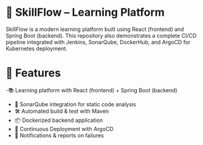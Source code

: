 # 🚀 SkillFlow – Learning Platform
SkillFlow is a modern learning platform built using React (frontend) and Spring Boot (backend).
This repository also demonstrates a complete CI/CD pipeline integrated with Jenkins, SonarQube, DockerHub, and ArgoCD for Kubernetes deployment.
# 📌 Features
-📚 Learning platform with React (frontend) + Spring Boot (backend)
- 🔐 SonarQube integration for static code analysis
- 🛠️ Automated build & test with Maven
- 📦 Dockerized backend application
- 🚀 Continuous Deployment with ArgoCD
- 🔔 Notifications & reports on failures
